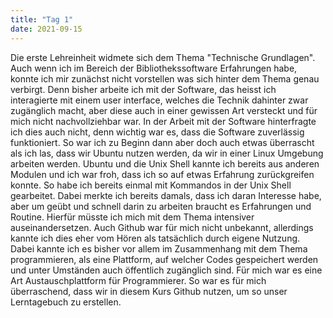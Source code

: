 ```yaml
---
title: "Tag 1"
date: 2021-09-15
---
```


Die erste Lehreinheit widmete sich dem Thema "Technische Grundlagen". Auch wenn ich im Bereich der Bibliothekssoftware Erfahrungen habe, konnte ich mir zunächst nicht vorstellen was sich hinter dem Thema genau verbirgt. Denn bisher arbeite ich mit der Software, das heisst ich interagierte mit einem user interface, welches die Technik dahinter zwar zugänglich macht, aber diese auch in einer gewissen Art versteckt und für mich nicht nachvollziehbar war. In der Arbeit mit der Software hinterfragte ich dies auch nicht, denn wichtig war es, dass die Software zuverlässig funktioniert. So war ich zu Beginn dann aber doch auch etwas überrascht als ich las, dass wir Ubuntu nutzen werden, da wir in einer Linux Umgebung arbeiten werden. 
Ubuntu und die Unix Shell kannte ich bereits aus anderen Modulen und ich war froh, dass ich so auf etwas Erfahrung zurückgreifen konnte. So habe ich bereits einmal mit Kommandos in der Unix Shell gearbeitet. Dabei merkte ich bereits damals, dass ich daran Interesse habe, aber um geübt und schnell darin zu arbeiten braucht es Erfahrungen und Routine. Hierfür müsste ich mich mit dem Thema intensiver auseinandersetzen.
Auch Github war für mich nicht unbekannt, allerdings kannte ich dies eher vom Hören als tatsächlich durch eigene Nutzung. Dabei kannte ich es bisher vor allem im Zusammenhang mit dem Thema programmieren, als eine Plattform, auf welcher Codes gespeichert werden und unter Umständen auch öffentlich zugänglich sind. Für mich war es eine Art Austauschplattform für Programmierer. So war es für mich überraschend, dass wir in diesem Kurs Github nutzen, um so unser Lerntagebuch zu erstellen.


